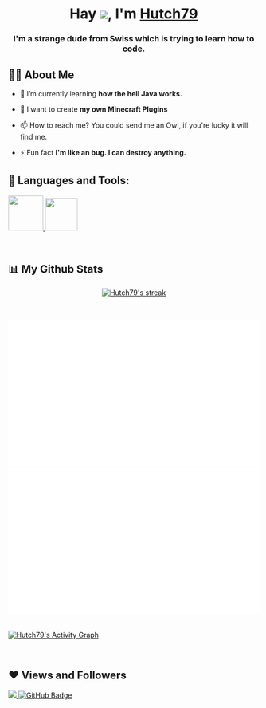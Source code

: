 <h1 align="center">Hay <img src="https://raw.githubusercontent.com/MartinHeinz/MartinHeinz/master/wave.gif" width="30px">, I'm <a href="https://www.spigotmc.org/resources/authors/hutch79.643873/">Hutch79</a></h1>
<h3 align="center">I'm a strange dude from Swiss which is trying to learn how to code.</h3>


## 🙋‍♂️ About Me

- 🌱 I’m currently learning **how the hell Java works.**

- 👯 I want to create **my own Minecraft Plugins**

- 📫 How to reach me? You could send me an Owl, if you're lucky it will find me.

- ⚡ Fun fact **I'm like an bug. I can destroy anything.**


## 🚀 Languages and Tools:

<p align="left"> 
    <a href="https://www.java.com" target="_blank"> <img src="https://img.icons8.com/color/48/000000/java-coffee-cup-logo.png"width="70" height="70"/> </a>
    <a href="https://www.jetbrains.com/de-de/idea/" target="_blank"> <img src="https://www.jetbrains.com/idea/img/idea-edu.svg"width="65" height="65"/> </a>
</p>
<br/>

## 📊 My Github Stats

<p align="center">
    <a href="https://github.com/Hutch79/">
        <img alt="Hutch79's streak" src="http://github-readme-streak-stats.herokuapp.com?user=Hutch79&hide_border=true&date_format=j%20M%5B%20Y%5D&background=0D1117&border=00FFF7&stroke=00FFF7&ring=008CFF&fire=0033FF&currStreakNum=008CFF&sideNums=008CFF&currStreakLabel=00D0FF&sideLabels=00D0FF&dates=00D0FF)](https://git.io/streak-stats)](https://git.io/streak-stats)"/>
    </a>
</p>


  <br/>
    
  ![](https://github.com/Hutch79/Hutch79/blob/main/stats/overview.svg)
![](https://github.com/Hutch79/Hutch79/blob/main/stats/languages.svg)
<br/>
<br/>

<a href="https://github.com/Hutch79/"><img alt="Hutch79's Activity Graph" src="https://activity-graph.herokuapp.com/graph?username=Hutch79&bg_color=0D1117&color=5BCDEC&line=5BCDEC&point=FFFFFF&hide_border=true" /></a>

<br/>


## ❤ Views and Followers
<a href="https://github.com/Hutch79">
    <img src="https://komarev.com/ghpvc/?username=Hutch79">
</a>
<a href="https://github.com/Hutch79?tab=followers"><img src="https://img.shields.io/github/followers/jayyythewaffle?label=Followers&style=social" alt="GitHub Badge"></a>
